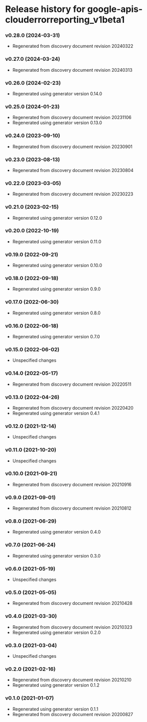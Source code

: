 # Release history for google-apis-clouderrorreporting_v1beta1

### v0.28.0 (2024-03-31)

* Regenerated from discovery document revision 20240322

### v0.27.0 (2024-03-24)

* Regenerated from discovery document revision 20240313

### v0.26.0 (2024-02-23)

* Regenerated using generator version 0.14.0

### v0.25.0 (2024-01-23)

* Regenerated from discovery document revision 20231106
* Regenerated using generator version 0.13.0

### v0.24.0 (2023-09-10)

* Regenerated from discovery document revision 20230901

### v0.23.0 (2023-08-13)

* Regenerated from discovery document revision 20230804

### v0.22.0 (2023-03-05)

* Regenerated from discovery document revision 20230223

### v0.21.0 (2023-02-15)

* Regenerated using generator version 0.12.0

### v0.20.0 (2022-10-19)

* Regenerated using generator version 0.11.0

### v0.19.0 (2022-09-21)

* Regenerated using generator version 0.10.0

### v0.18.0 (2022-09-18)

* Regenerated using generator version 0.9.0

### v0.17.0 (2022-06-30)

* Regenerated using generator version 0.8.0

### v0.16.0 (2022-06-18)

* Regenerated using generator version 0.7.0

### v0.15.0 (2022-06-02)

* Unspecified changes

### v0.14.0 (2022-05-17)

* Regenerated from discovery document revision 20220511

### v0.13.0 (2022-04-26)

* Regenerated from discovery document revision 20220420
* Regenerated using generator version 0.4.1

### v0.12.0 (2021-12-14)

* Unspecified changes

### v0.11.0 (2021-10-20)

* Unspecified changes

### v0.10.0 (2021-09-21)

* Regenerated from discovery document revision 20210916

### v0.9.0 (2021-09-01)

* Regenerated from discovery document revision 20210812

### v0.8.0 (2021-06-29)

* Regenerated using generator version 0.4.0

### v0.7.0 (2021-06-24)

* Regenerated using generator version 0.3.0

### v0.6.0 (2021-05-19)

* Unspecified changes

### v0.5.0 (2021-05-05)

* Regenerated from discovery document revision 20210428

### v0.4.0 (2021-03-30)

* Regenerated from discovery document revision 20210323
* Regenerated using generator version 0.2.0

### v0.3.0 (2021-03-04)

* Unspecified changes

### v0.2.0 (2021-02-16)

* Regenerated from discovery document revision 20210210
* Regenerated using generator version 0.1.2

### v0.1.0 (2021-01-07)

* Regenerated using generator version 0.1.1
* Regenerated from discovery document revision 20200827


